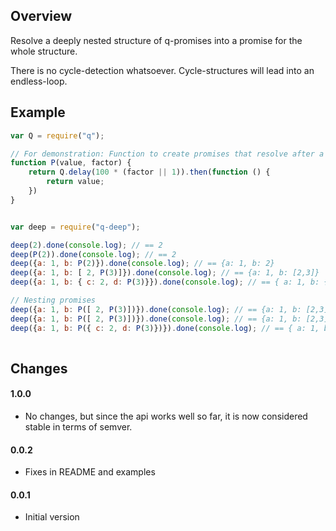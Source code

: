 Overview
--------

Resolve a deeply nested structure of q-promises into a promise for the whole structure.

There is no cycle-detection whatsoever. Cycle-structures will lead into an endless-loop.

Example
-------

```js
var Q = require("q");

// For demonstration: Function to create promises that resolve after a specified time
function P(value, factor) {
    return Q.delay(100 * (factor || 1)).then(function () {
        return value;
    })
}


var deep = require("q-deep");

deep(2).done(console.log); // == 2
deep(P(2)).done(console.log); // == 2
deep({a: 1, b: P(2)}).done(console.log); // == {a: 1, b: 2}
deep({a: 1, b: [ 2, P(3)]}).done(console.log); // == {a: 1, b: [2,3]}
deep({a: 1, b: { c: 2, d: P(3)}}).done(console.log); // == { a: 1, b: { c: 2, d: 3 } }

// Nesting promises
deep({a: 1, b: P([ 2, P(3)])}).done(console.log); // == {a: 1, b: [2,3]}
deep({a: 1, b: P([ 2, P(3)])}).done(console.log); // == {a: 1, b: [2,3]}
deep({a: 1, b: P({ c: 2, d: P(3)})}).done(console.log); // == { a: 1, b: { c: 2, d: 3 } }
    
```



Changes
--------
#### 1.0.0

  * No changes, but since the api works well so far, it is now considered stable in terms of semver.


#### 0.0.2
  * Fixes in README and examples

#### 0.0.1
  * Initial version
